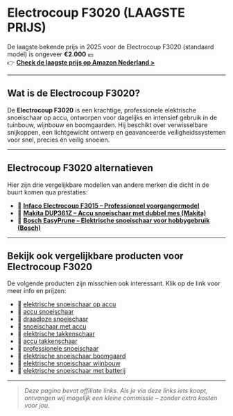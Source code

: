 # Electrocoup F3020 (LAAGSTE PRIJS)

De laagste bekende prijs in 2025 voor de Electrocoup F3020 (standaard model) is ongeveer **€2.000** 💶  
👉 **[Check de laagste prijs op Amazon Nederland >](https://www.amazon.nl/s?k=electrocoup+f3020&tag=laptoplifepro-21&language=nl_NL&ref=as_li_ss_tl)**

---

## Wat is de Electrocoup F3020?

De **Electrocoup F3020** is een krachtige, professionele elektrische snoeischaar op accu, ontworpen voor dagelijks en intensief gebruik in de tuinbouw, wijnbouw en boomgaarden. Hij beschikt over verwisselbare snijkoppen, een lichtgewicht ontwerp en geavanceerde veiligheidssystemen voor snel, precies én veilig snoeien.

---

## Electrocoup F3020 alternatieven

Hier zijn drie vergelijkbare modellen van andere merken die dicht in de buurt komen qua prestaties:

- 🔗 **[Infaco Electrocoup F3015 – Professioneel voorgangermodel](https://www.amazon.nl/s?k=electrocoup+f3015&tag=laptoplifepro-21)**  
- 🔗 **[Makita DUP361Z – Accu snoeischaar met dubbel mes (Makita)](https://www.amazon.nl/s?k=makita+dup361z&tag=laptoplifepro-21)**  
- 🔗 **[Bosch EasyPrune – Elektrische snoeischaar voor hobbygebruik (Bosch)](https://www.amazon.nl/s?k=bosch+easyprune&tag=laptoplifepro-21)**

---

## Bekijk ook vergelijkbare producten voor Electrocoup F3020

De volgende producten zijn misschien ook interessant. Klik op de link voor meer info en prijzen:

- 🔗 [elektrische snoeischaar op accu](https://www.amazon.nl/s?k=elektrische+snoeischaar+op+accu&tag=laptoplifepro-21)  
- 🔗 [accu snoeischaar](https://www.amazon.nl/s?k=accu+snoeischaar&tag=laptoplifepro-21)  
- 🔗 [draadloze snoeischaar](https://www.amazon.nl/s?k=draadloze+snoeischaar&tag=laptoplifepro-21)  
- 🔗 [snoeischaar met accu](https://www.amazon.nl/s?k=snoeischaar+met+accu&tag=laptoplifepro-21)  
- 🔗 [elektrische takkenschaar](https://www.amazon.nl/s?k=elektrische+takkenschaar&tag=laptoplifepro-21)  
- 🔗 [accu takkenschaar](https://www.amazon.nl/s?k=accu+takkenschaar&tag=laptoplifepro-21)  
- 🔗 [professionele snoeischaar](https://www.amazon.nl/s?k=professionele+snoeischaar&tag=laptoplifepro-21)  
- 🔗 [elektrische snoeischaar boomgaard](https://www.amazon.nl/s?k=elektrische+snoeischaar+boomgaard&tag=laptoplifepro-21)  
- 🔗 [elektrische snoeischaar wijnbouw](https://www.amazon.nl/s?k=elektrische+snoeischaar+wijnbouw&tag=laptoplifepro-21)  
- 🔗 [elektrische snoeischaar met batterij](https://www.amazon.nl/s?k=elektrische+snoeischaar+met+batterij&tag=laptoplifepro-21)  

---

> *Deze pagina bevat affiliate links. Als je via deze links iets koopt, ontvangen wij mogelijk een kleine commissie – zonder extra kosten voor jou.*

